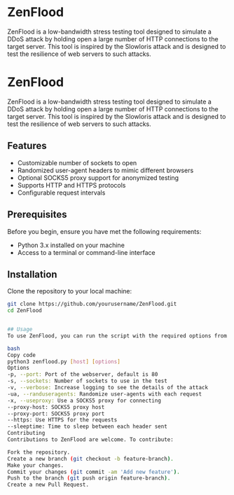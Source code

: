 # ZenFlood
ZenFlood is a low-bandwidth stress testing tool designed to simulate a DDoS attack by holding open a large number of HTTP connections to the target server. This tool is inspired by the Slowloris attack and is designed to test the resilience of web servers to such attacks.

# ZenFlood

ZenFlood is a low-bandwidth stress testing tool designed to simulate a DDoS attack by holding open a large number of HTTP connections to the target server. This tool is inspired by the Slowloris attack and is designed to test the resilience of web servers to such attacks.

## Features

- Customizable number of sockets to open
- Randomized user-agent headers to mimic different browsers
- Optional SOCKS5 proxy support for anonymized testing
- Supports HTTP and HTTPS protocols
- Configurable request intervals

## Prerequisites

Before you begin, ensure you have met the following requirements:

- Python 3.x installed on your machine
- Access to a terminal or command-line interface

## Installation

Clone the repository to your local machine:

```bash
git clone https://github.com/yourusername/ZenFlood.git
cd ZenFlood


## Usage
To use ZenFlood, you can run the script with the required options from the command line:

bash
Copy code
python3 zenflood.py [host] [options]
Options
-p, --port: Port of the webserver, default is 80
-s, --sockets: Number of sockets to use in the test
-v, --verbose: Increase logging to see the details of the attack
-ua, --randuseragents: Randomize user-agents with each request
-x, --useproxy: Use a SOCKS5 proxy for connecting
--proxy-host: SOCKS5 proxy host
--proxy-port: SOCKS5 proxy port
--https: Use HTTPS for the requests
--sleeptime: Time to sleep between each header sent
Contributing
Contributions to ZenFlood are welcome. To contribute:

Fork the repository.
Create a new branch (git checkout -b feature-branch).
Make your changes.
Commit your changes (git commit -am 'Add new feature').
Push to the branch (git push origin feature-branch).
Create a new Pull Request.





